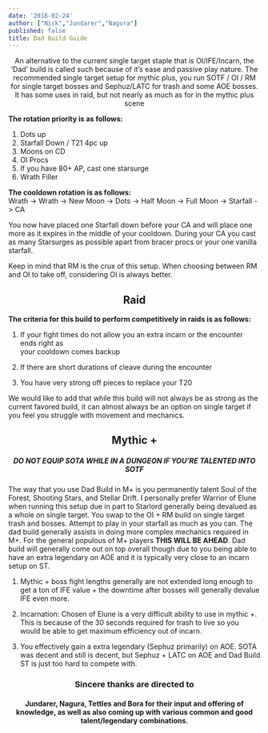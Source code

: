 ```yaml
---
date: '2018-02-24'
author: ["Nick","Jundarer","Nagura"]
published: false
title: Dad Build Guide
---
```


<center> An alternative to the current single target staple that is OI/IFE/Incarn, the ‘Dad’ build is called such because of it’s ease and passive play nature. The recommended single target setup for mythic plus, you run SOTF / OI / RM for single target bosses and Sephuz/LATC for trash and some AOE bosses. It has some uses in raid, but not nearly as much as for in the mythic plus scene </center>

**The rotation priority is as follows:**

1. Dots up
2. Starfall Down / T21 4pc up
3. Moons on CD
4. OI Procs
5. If you have 80+ AP, cast one starsurge
6. Wrath Filler     
      
**The cooldown rotation is as follows:** <br>
Wrath -> Wrath -> New Moon -> Dots -> Half Moon -> Full Moon -> Starfall -> CA


You now have placed one Starfall down before your CA and will place one more as it expires in the middle of your cooldown. During your CA you cast as many Starsurges as possible apart from bracer procs or your one vanilla starfall.

Keep in mind that RM is the crux of this setup. When choosing between RM and OI to take off, considering OI is always better. 


## <center> Raid </center>

**The criteria for this build to perform competitively in raids is as follows:**

1. If your fight times do not allow you an extra incarn or the encounter ends right as        
    your cooldown comes backup
    
2. If there are short durations of cleave during the encounter
 
3. You have very strong off pieces to replace your T20

We would like to add that while this build will not always be as strong as the current favored build, it can almost always be an option on single target if you feel you struggle with movement and mechanics.

## <center> Mythic + </center>

##### <center> DO NOT EQUIP SOTA WHILE IN A DUNGEON IF YOU’RE TALENTED INTO SOTF </center>

 
The way that you use Dad Build in M+ is you permanently talent Soul of the Forest, Shooting Stars, and Stellar Drift. I personally prefer Warrior of Elune when running this setup due in part to Starlord generally being devalued as a whole on single target. You swap to the OI + RM build on single target trash and bosses. Attempt to play in your starfall as much as you can. The dad build generally assists in doing more complex mechanics required in M+. For the general populous of M+ players **THIS WILL BE AHEAD**. Dad build will generally come out on top overall though due to you being able to have an extra legendary on AOE and it is typically very close to an incarn setup on ST. 
 

1. Mythic + boss fight lengths generally are not extended long enough to get a ton of IFE value + the downtime after bosses will generally devalue IFE even more.
 
2. Incarnation: Chosen of Elune is a very difficult ability to use in mythic +. This is because of the 30 seconds required for trash to live so you would be able to get maximum efficiency out of incarn.

3. You effectively gain a extra legendary (Sephuz primarily) on AOE. SOTA was decent and still is decent, but Sephuz + LATC on AOE and Dad Build ST is just too hard to compete with. 

### <center> Sincere thanks are directed to </center>
#### <center> Jundarer, Nagura, Tettles and Bora for their input and offering of knowledge, as well as also coming up with various common and good talent/legendary combinations. </center>
